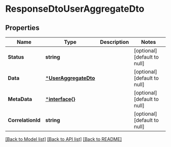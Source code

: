 # ResponseDtoUserAggregateDto

## Properties
Name | Type | Description | Notes
------------ | ------------- | ------------- | -------------
**Status** | **string** |  | [optional] [default to null]
**Data** | [***UserAggregateDto**](UserAggregateDTO.md) |  | [optional] [default to null]
**MetaData** | [***interface{}**](interface{}.md) |  | [optional] [default to null]
**CorrelationId** | **string** |  | [optional] [default to null]

[[Back to Model list]](../README.md#documentation-for-models) [[Back to API list]](../README.md#documentation-for-api-endpoints) [[Back to README]](../README.md)

